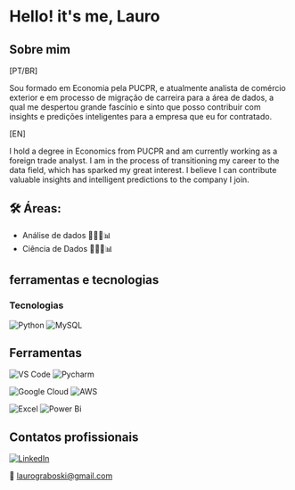 # Hello! it's me, Lauro #
## Sobre mim ##
[PT/BR]

Sou formado em Economia pela PUCPR, e atualmente analista de comércio exterior e em processo de migração de carreira para a área de dados, a qual me despertou grande fascínio e sinto que posso contribuir com insights e predições inteligentes para a empresa que eu for contratado.

[EN]

I hold a degree in Economics from PUCPR and am currently working as a foreign trade analyst. I am in the process of transitioning my career to the data field, which has sparked my great interest. I believe I can contribute valuable insights and intelligent predictions to the company I join.

## 🛠 Áreas: ##
* Análise de dados 🎲👨‍💻📊
* Ciência de Dados 🎲👨‍💻📊


## ferramentas e tecnologias ##

### Tecnologias ###
![Python](https://img.shields.io/badge/python-3670A0?style=for-the-badge&logo=python&logoColor=ffdd54)  ![MySQL](https://img.shields.io/badge/MySQL-00000F?style=for-the-badge&logo=mysql&logoColor=white)

## Ferramentas ###

![VS Code](https://img.shields.io/badge/Visual_Studio_Code-0078D4?style=for-the-badge&logo=visual%20studio%20code&logoColor=white) ![Pycharm](https://img.shields.io/badge/PyCharm-000000.svg?&style=for-the-badge&logo=PyCharm&logoColor=white)

![Google Cloud](https://img.shields.io/badge/GoogleCloud-%234285F4.svg?style=for-the-badge&logo=google-cloud&logoColor=white) ![AWS](https://img.shields.io/badge/AWS-000.svg?style=for-the-badge&logo=amazon-aws&logoColor=white) 

![Excel](https://img.shields.io/badge/Microsoft_Excel-217346?style=for-the-badge&logo=microsoft-excel&logoColor=white) ![Power Bi](https://img.shields.io/badge/power_bi-F2C811?style=for-the-badge&logo=powerbi&logoColor=black)


## Contatos profissionais ##

[![LinkedIn](https://img.shields.io/badge/LinkedIn-0077B5?style=for-the-badge&logo=linkedin&logoColor=white)](https://www.linkedin.com/in/lauro-graboski/)

📧 laurograboski@gmail.com
